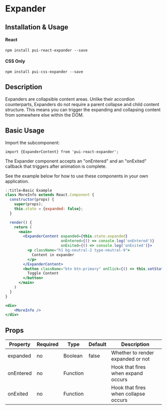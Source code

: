 # Expander

## Installation & Usage

#### React
`npm install pui-react-expander --save`

#### CSS Only
`npm install pui-css-expander --save`

## Description
Expanders are collapsible content areas. Unlike their accordion counterparts, Expanders do not require a
parent collapse and child content structure. This means you can trigger the expanding and collapsing content from somewhere
else within the DOM.

## Basic Usage
Import the subcomponent:

```
import {ExpanderContent} from 'pui-react-expander';
```

The Expander component accepts an "onEntered" and an "onExited" callback that triggers after animation is complete.

See the example below for how to use these components in your own application.


```jsx
::title=Basic Example
class MoreInfo extends React.Component {
  constructor(props) {
    super(props);
    this.state = {expanded: false};
  }

  render() {
    return (
      <main>
        <ExpanderContent expanded={this.state.expanded}
                         onEntered={() => console.log('onEntered')}
                         onExited={() => console.log('onExited')}>
          <p className="h1 bg-neutral-2 type-neutral-9">
            Content in expander
          </p>
        </ExpanderContent>
        <button className="btn btn-primary" onClick={() => this.setState({expanded: !this.state.expanded})}>
          Toggle Content
        </button> 
      </main>
    )
  }
}

<div>
    <MoreInfo />
</div>
```

## Props

Property | Required | Type | Default | Description
---------|----------|------|---------|------------
expanded  | no | Boolean   | false | Whether to render expanded or not
onEntered | no | Function  |       | Hook that fires when expand occurs
onExited  | no | Function  |       | Hook that fires when collapse occurs
